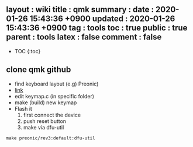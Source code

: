 layout  : wiki
title   : qmk
summary :
date    : 2020-01-26 15:43:36 +0900
updated : 2020-01-26 15:43:36 +0900
tag     : tools
toc     : true
public  : true
parent  : tools
latex   : false
comment : false
---
* TOC
{:toc}

## clone qmk github
- find keyboard layout (e.g) Preonic)
- [link](https://github.com/qmk/qmk_firmware/tree/master/keyboards/preonic)
- edit keymap.c (in specific folder)
- make (build) new keymap
- Flash it
    1. first connect the device
    2. push reset button
    3. make via dfu-util

```
make preonic/rev3:default:dfu-util
```
